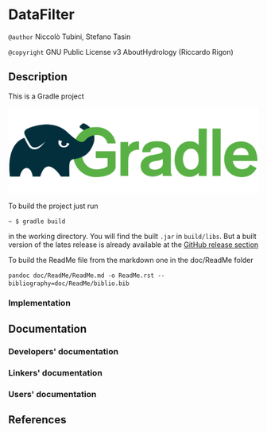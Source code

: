 # DataFilter

`@author` Niccolò Tubini, Stefano Tasin

`@copyright` GNU Public License v3 AboutHydrology (Riccardo Rigon)

## Description

This is a Gradle project 

![Gradle logo](doc/ReadMe/gradle.png)

To build the project just run

    ~ $ gradle build

in the working directory. You will find the built `.jar` in `build/libs`. But a
built version of the lates release is already available at the [GitHub release
section](https://github.com/geoframecomponents/ClearnessIndex/releases)

To build the ReadMe file from the markdown one in the doc/ReadMe folder

    pandoc doc/ReadMe/ReadMe.md -o ReadMe.rst --bibliography=doc/ReadMe/biblio.bib

### Implementation

## Documentation

### Developers' documentation

### Linkers' documentation

### Users' documentation

## References

